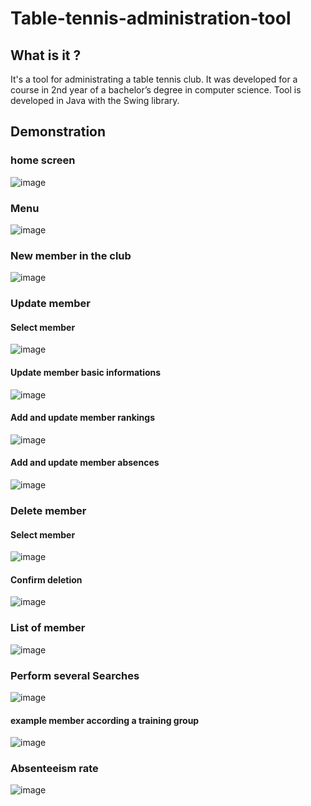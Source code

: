 # Table-tennis-administration-tool
## What is it ?
It's a tool for administrating a table tennis club. It was developed for a course in 2nd year of a bachelor’s degree in computer science.
Tool is developed in Java with the Swing library.

## Demonstration
### home screen 
![image](https://user-images.githubusercontent.com/61458773/118003686-13235800-b349-11eb-91ed-7cca1b9bf178.png)


### Menu
![image](https://user-images.githubusercontent.com/61458773/118007506-7d89c780-b34c-11eb-90bf-420825c79a92.png)


### New member in the club
![image](https://user-images.githubusercontent.com/61458773/118003905-4534ba00-b349-11eb-93c7-1862e4187ea2.png)


### Update member
#### Select member
![image](https://user-images.githubusercontent.com/61458773/118004393-b70d0380-b349-11eb-8308-4c569a65848b.png)
#### Update member basic informations
![image](https://user-images.githubusercontent.com/61458773/118004601-e28fee00-b349-11eb-9a06-523763d226c7.png)
#### Add and update member rankings
![image](https://user-images.githubusercontent.com/61458773/118004843-1ff47b80-b34a-11eb-8f7c-325a379c7427.png)
#### Add and update member absences
![image](https://user-images.githubusercontent.com/61458773/118005212-78c41400-b34a-11eb-9754-c6e0159df0cb.png)


### Delete member
#### Select member
![image](https://user-images.githubusercontent.com/61458773/118005595-cd678f00-b34a-11eb-9ce8-1a1a32e8ca38.png)
#### Confirm deletion
![image](https://user-images.githubusercontent.com/61458773/118005707-e8d29a00-b34a-11eb-8e93-9026c504ab8f.png)


### List of member
![image](https://user-images.githubusercontent.com/61458773/118005968-26372780-b34b-11eb-83ae-e7dfc1e7cac2.png)


### Perform several Searches
![image](https://user-images.githubusercontent.com/61458773/118006372-8037ed00-b34b-11eb-8de7-1c2d243bc9bd.png)
#### example member according a training group
![image](https://user-images.githubusercontent.com/61458773/118006587-abbad780-b34b-11eb-9190-762ed0b1a590.png)


### Absenteeism rate
![image](https://user-images.githubusercontent.com/61458773/118006904-f5a3bd80-b34b-11eb-895a-bcb9a73a3f29.png)









